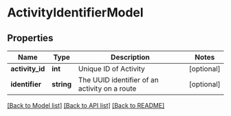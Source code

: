 # ActivityIdentifierModel

## Properties
Name | Type | Description | Notes
------------ | ------------- | ------------- | -------------
**activity_id** | **int** | Unique ID of Activity | [optional] 
**identifier** | **string** | The UUID identifier of an activity on a route | [optional] 

[[Back to Model list]](../README.md#documentation-for-models) [[Back to API list]](../README.md#documentation-for-api-endpoints) [[Back to README]](../README.md)


